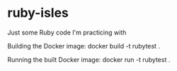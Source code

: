# ruby-isles

Just some Ruby code I'm practicing with


Building the Docker image:
    docker build -t rubytest .

Running the built Docker image:
    docker run -t rubytest .